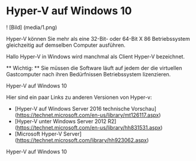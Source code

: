 ﻿# Hyper-V auf Windows 10

! [Bild] (media/1.png)

Hyper-V können Sie mehr als eine 32-Bit- oder 64-Bit X 86 Betriebssystem gleichzeitig auf demselben Computer ausführen. 

Hallo
Hyper-V in Windows wird manchmal als Client Hyper-V bezeichnet.

** Wichtig: ** Sie müssen die Software läuft auf jedem der die virtuellen Gastcomputer nach ihren Bedürfnissen Betriebssystem lizenzieren.

Hyper-V auf Windows 10

Hier sind ein paar Links zu anderen Versionen von Hyper-v:
*  [Hyper-V auf Windows Server 2016 technische Vorschau] (https://technet.microsoft.com/en-us/library/mt126117.aspx)
*  [Hyper-V unter Windows Server 2012 R2] (https://technet.microsoft.com/en-us/library/hh831531.aspx)
*  [Microsoft Hyper-V Server] (https://technet.microsoft.com/library/hh923062.aspx)

Hyper-V auf Windows 10
